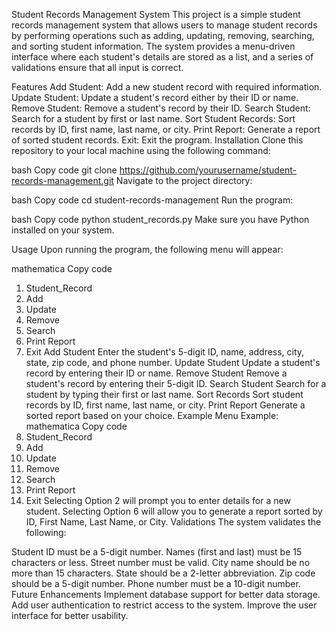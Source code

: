 Student Records Management System
This project is a simple student records management system that allows users to manage student records by performing operations such as adding, updating, removing, searching, and sorting student information. The system provides a menu-driven interface where each student's details are stored as a list, and a series of validations ensure that all input is correct.

Features
Add Student: Add a new student record with required information.
Update Student: Update a student's record either by their ID or name.
Remove Student: Remove a student's record by their ID.
Search Student: Search for a student by first or last name.
Sort Student Records: Sort records by ID, first name, last name, or city.
Print Report: Generate a report of sorted student records.
Exit: Exit the program.
Installation
Clone this repository to your local machine using the following command:

bash
Copy code
git clone https://github.com/yourusername/student-records-management.git
Navigate to the project directory:

bash
Copy code
cd student-records-management
Run the program:

bash
Copy code
python student_records.py
Make sure you have Python installed on your system.

Usage
Upon running the program, the following menu will appear:

mathematica
Copy code
1. Student_Record
2. Add
3. Update
4. Remove
5. Search
6. Print Report
7. Exit
Add Student
Enter the student's 5-digit ID, name, address, city, state, zip code, and phone number.
Update Student
Update a student's record by entering their ID or name.
Remove Student
Remove a student's record by entering their 5-digit ID.
Search Student
Search for a student by typing their first or last name.
Sort Records
Sort student records by ID, first name, last name, or city.
Print Report
Generate a sorted report based on your choice.
Example
Menu Example:
mathematica
Copy code
1. Student_Record
2. Add
3. Update
4. Remove
5. Search
6. Print Report
7. Exit
Selecting Option 2 will prompt you to enter details for a new student.
Selecting Option 6 will allow you to generate a report sorted by ID, First Name, Last Name, or City.
Validations
The system validates the following:

Student ID must be a 5-digit number.
Names (first and last) must be 15 characters or less.
Street number must be valid.
City name should be no more than 15 characters.
State should be a 2-letter abbreviation.
Zip code should be a 5-digit number.
Phone number must be a 10-digit number.
Future Enhancements
Implement database support for better data storage.
Add user authentication to restrict access to the system.
Improve the user interface for better usability.
